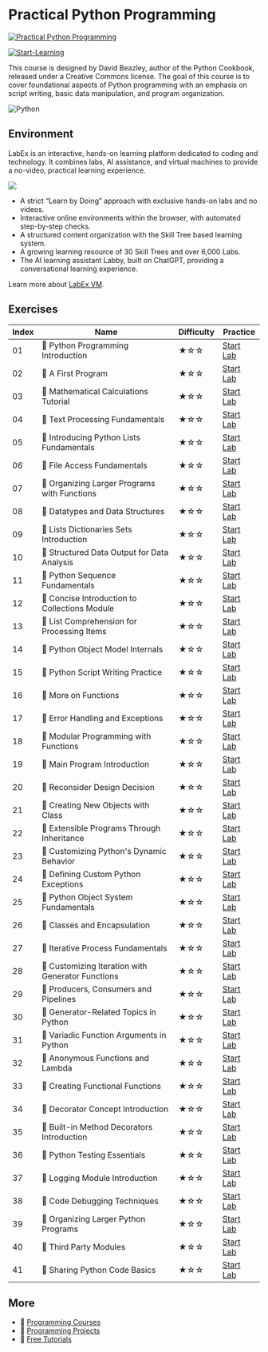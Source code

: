 # Practical Python Programming

[![Practical Python Programming](https://cover-creator.appbot.io/practical-python-programming.png)](https://labex.io/courses/practical-python-programming)

[![Start-Learning](https://img.shields.io/badge/Start-Learning-whitesmoke?style=for-the-badge)](https://labex.io/courses/practical-python-programming)

This course is designed by David Beazley, author of the Python Cookbook, released under a Creative Commons license. The goal of this course is to cover foundational aspects of Python programming with an emphasis on script writing, basic data manipulation, and program organization.

![Python](https://img.shields.io/badge/Python-whitesmoke?style=for-the-badge&logo=python)


## Environment

LabEx is an interactive, hands-on learning platform dedicated to coding and technology. It combines labs, AI assistance, and virtual machines to provide a no-video, practical learning experience.

![](https://tutorial-screenshot.getvm.io/images/vm-1725247253.png)

- A strict “Learn by Doing” approach with exclusive hands-on labs and no videos.
- Interactive online environments within the browser, with automated step-by-step checks.
- A structured content organization with the Skill Tree based learning system.
- A growing learning resource of 30 Skill Trees and over 6,000 Labs.
- The AI learning assistant Labby, built on ChatGPT, providing a conversational learning experience.

Learn more about [LabEx VM](https://support.labex.io/using-labex/virtual-machine).

## Exercises

|   Index | Name                                             | Difficulty   | Practice                                                                                                                        |
|---------|--------------------------------------------------|--------------|---------------------------------------------------------------------------------------------------------------------------------|
|      01 | 📖 Python Programming Introduction                | ★☆☆          | <a target='_blank' href='https://labex.io/tutorials/python-python-programming-introduction-132700'>Start Lab</a>                |
|      02 | 📖 A First Program                                | ★☆☆          | <a target='_blank' href='https://labex.io/tutorials/python-a-first-program-132701'>Start Lab</a>                                |
|      03 | 📖 Mathematical Calculations Tutorial             | ★☆☆          | <a target='_blank' href='https://labex.io/tutorials/python-mathematical-calculations-tutorial-132702'>Start Lab</a>             |
|      04 | 📖 Text Processing Fundamentals                   | ★☆☆          | <a target='_blank' href='https://labex.io/tutorials/python-text-processing-fundamentals-132703'>Start Lab</a>                   |
|      05 | 📖 Introducing Python Lists Fundamentals          | ★☆☆          | <a target='_blank' href='https://labex.io/tutorials/python-introducing-python-lists-fundamentals-132704'>Start Lab</a>          |
|      06 | 📖 File Access Fundamentals                       | ★☆☆          | <a target='_blank' href='https://labex.io/tutorials/python-file-access-fundamentals-132705'>Start Lab</a>                       |
|      07 | 📖 Organizing Larger Programs with Functions      | ★☆☆          | <a target='_blank' href='https://labex.io/tutorials/python-organizing-larger-programs-with-functions-132706'>Start Lab</a>      |
|      08 | 📖 Datatypes and Data Structures                  | ★☆☆          | <a target='_blank' href='https://labex.io/tutorials/python-datatypes-and-data-structures-132707'>Start Lab</a>                  |
|      09 | 📖 Lists Dictionaries Sets Introduction           | ★☆☆          | <a target='_blank' href='https://labex.io/tutorials/python-lists-dictionaries-sets-introduction-132708'>Start Lab</a>           |
|      10 | 📖 Structured Data Output for Data Analysis       | ★☆☆          | <a target='_blank' href='https://labex.io/tutorials/python-structured-data-output-for-data-analysis-132709'>Start Lab</a>       |
|      11 | 📖 Python Sequence Fundamentals                   | ★☆☆          | <a target='_blank' href='https://labex.io/tutorials/python-python-sequence-fundamentals-132710'>Start Lab</a>                   |
|      12 | 📖 Concise Introduction to Collections Module     | ★☆☆          | <a target='_blank' href='https://labex.io/tutorials/python-concise-introduction-to-collections-module-132711'>Start Lab</a>     |
|      13 | 📖 List Comprehension for Processing Items        | ★☆☆          | <a target='_blank' href='https://labex.io/tutorials/python-list-comprehension-for-processing-items-132712'>Start Lab</a>        |
|      14 | 📖 Python Object Model Internals                  | ★☆☆          | <a target='_blank' href='https://labex.io/tutorials/python-python-object-model-internals-132713'>Start Lab</a>                  |
|      15 | 📖 Python Script Writing Practice                 | ★☆☆          | <a target='_blank' href='https://labex.io/tutorials/python-python-script-writing-practice-132714'>Start Lab</a>                 |
|      16 | 📖 More on Functions                              | ★☆☆          | <a target='_blank' href='https://labex.io/tutorials/python-more-on-functions-132715'>Start Lab</a>                              |
|      17 | 📖 Error Handling and Exceptions                  | ★☆☆          | <a target='_blank' href='https://labex.io/tutorials/python-error-handling-and-exceptions-132716'>Start Lab</a>                  |
|      18 | 📖 Modular Programming with Functions             | ★☆☆          | <a target='_blank' href='https://labex.io/tutorials/python-modular-programming-with-functions-132717'>Start Lab</a>             |
|      19 | 📖 Main Program Introduction                      | ★☆☆          | <a target='_blank' href='https://labex.io/tutorials/python-main-program-introduction-132718'>Start Lab</a>                      |
|      20 | 📖 Reconsider Design Decision                     | ★☆☆          | <a target='_blank' href='https://labex.io/tutorials/python-reconsider-design-decision-132719'>Start Lab</a>                     |
|      21 | 📖 Creating New Objects with Class                | ★☆☆          | <a target='_blank' href='https://labex.io/tutorials/python-creating-new-objects-with-class-132720'>Start Lab</a>                |
|      22 | 📖 Extensible Programs Through Inheritance        | ★☆☆          | <a target='_blank' href='https://labex.io/tutorials/python-extensible-programs-through-inheritance-132721'>Start Lab</a>        |
|      23 | 📖 Customizing Python's Dynamic Behavior          | ★☆☆          | <a target='_blank' href='https://labex.io/tutorials/python-customizing-python-s-dynamic-behavior-132722'>Start Lab</a>          |
|      24 | 📖 Defining Custom Python Exceptions              | ★☆☆          | <a target='_blank' href='https://labex.io/tutorials/python-defining-custom-python-exceptions-132723'>Start Lab</a>              |
|      25 | 📖 Python Object System Fundamentals              | ★☆☆          | <a target='_blank' href='https://labex.io/tutorials/python-python-object-system-fundamentals-132724'>Start Lab</a>              |
|      26 | 📖 Classes and Encapsulation                      | ★☆☆          | <a target='_blank' href='https://labex.io/tutorials/python-classes-and-encapsulation-132725'>Start Lab</a>                      |
|      27 | 📖 Iterative Process Fundamentals                 | ★☆☆          | <a target='_blank' href='https://labex.io/tutorials/python-iterative-process-fundamentals-132726'>Start Lab</a>                 |
|      28 | 📖 Customizing Iteration with Generator Functions | ★☆☆          | <a target='_blank' href='https://labex.io/tutorials/python-customizing-iteration-with-generator-functions-132727'>Start Lab</a> |
|      29 | 📖 Producers, Consumers and Pipelines             | ★☆☆          | <a target='_blank' href='https://labex.io/tutorials/python-producers-consumers-and-pipelines-132728'>Start Lab</a>              |
|      30 | 📖 Generator-Related Topics in Python             | ★☆☆          | <a target='_blank' href='https://labex.io/tutorials/python-generator-related-topics-in-python-132729'>Start Lab</a>             |
|      31 | 📖 Variadic Function Arguments in Python          | ★☆☆          | <a target='_blank' href='https://labex.io/tutorials/python-variadic-function-arguments-in-python-132730'>Start Lab</a>          |
|      32 | 📖 Anonymous Functions and Lambda                 | ★☆☆          | <a target='_blank' href='https://labex.io/tutorials/python-anonymous-functions-and-lambda-132731'>Start Lab</a>                 |
|      33 | 📖 Creating Functional Functions                  | ★☆☆          | <a target='_blank' href='https://labex.io/tutorials/python-creating-functional-functions-132732'>Start Lab</a>                  |
|      34 | 📖 Decorator Concept Introduction                 | ★☆☆          | <a target='_blank' href='https://labex.io/tutorials/python-decorator-concept-introduction-132733'>Start Lab</a>                 |
|      35 | 📖 Built-in Method Decorators Introduction        | ★☆☆          | <a target='_blank' href='https://labex.io/tutorials/python-built-in-method-decorators-introduction-132734'>Start Lab</a>        |
|      36 | 📖 Python Testing Essentials                      | ★☆☆          | <a target='_blank' href='https://labex.io/tutorials/python-python-testing-essentials-132735'>Start Lab</a>                      |
|      37 | 📖 Logging Module Introduction                    | ★☆☆          | <a target='_blank' href='https://labex.io/tutorials/python-logging-module-introduction-132736'>Start Lab</a>                    |
|      38 | 📖 Code Debugging Techniques                      | ★☆☆          | <a target='_blank' href='https://labex.io/tutorials/python-code-debugging-techniques-132737'>Start Lab</a>                      |
|      39 | 📖 Organizing Larger Python Programs              | ★☆☆          | <a target='_blank' href='https://labex.io/tutorials/python-organizing-larger-python-programs-132738'>Start Lab</a>              |
|      40 | 📖 Third Party Modules                            | ★☆☆          | <a target='_blank' href='https://labex.io/tutorials/python-third-party-modules-132739'>Start Lab</a>                            |
|      41 | 📖 Sharing Python Code Basics                     | ★☆☆          | <a target='_blank' href='https://labex.io/tutorials/python-sharing-python-code-basics-132740'>Start Lab</a>                     |

## More

- 🔗 [ Programming Courses](https://github.com/labex-labs/awesome-programming-courses)
- 🔗 [ Programming Projects](https://github.com/labex-labs/awesome-programming-projects)
- 🔗 [ Free Tutorials](https://github.com/labex-labs/python-free-tutorials)

